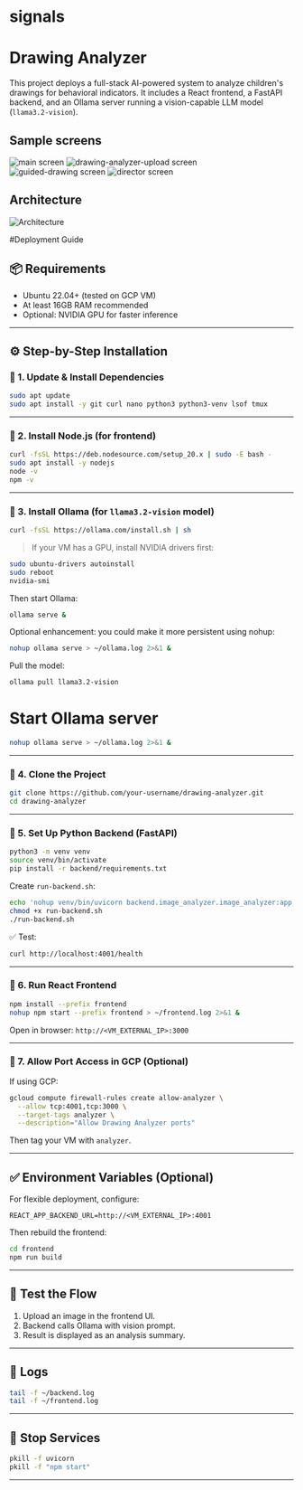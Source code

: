 # signals


# Drawing Analyzer

This project deploys a full-stack AI-powered system to analyze children's drawings for behavioral indicators. It includes a React frontend, a FastAPI backend, and an Ollama server running a vision-capable LLM model (`llama3.2-vision`).


## Sample screens
![main screen](resources/main-screen.png)
![drawing-analyzer-upload screen](resources/drawing-analyzer-upload-screen.png)
![guided-drawing screen](resources/guided-drawing-screen.png)
![director screen](resources/director-screen.png)


## Architecture

![Architecture](resources/architecture.jpeg)
                     
#Deployment Guide

## 📦 Requirements

- Ubuntu 22.04+ (tested on GCP VM)
- At least 16GB RAM recommended
- Optional: NVIDIA GPU for faster inference

---

## ⚙️ Step-by-Step Installation

### 🔹 1. Update & Install Dependencies

```bash
sudo apt update
sudo apt install -y git curl nano python3 python3-venv lsof tmux
````

---

### 🔹 2. Install Node.js (for frontend)

```bash
curl -fsSL https://deb.nodesource.com/setup_20.x | sudo -E bash -
sudo apt install -y nodejs
node -v
npm -v
```

---

### 🔹 3. Install Ollama (for `llama3.2-vision` model)

```bash
curl -fsSL https://ollama.com/install.sh | sh
```

> If your VM has a GPU, install NVIDIA drivers first:

```bash
sudo ubuntu-drivers autoinstall
sudo reboot
nvidia-smi
```

Then start Ollama:

```bash
ollama serve &
```

Optional enhancement: you could make it more persistent using nohup:
```bash
nohup ollama serve > ~/ollama.log 2>&1 &
```


Pull the model:

```bash
ollama pull llama3.2-vision
```


# Start Ollama server

```bash
nohup ollama serve > ~/ollama.log 2>&1 &
```



---

### 🔹 4. Clone the Project

```bash
git clone https://github.com/your-username/drawing-analyzer.git
cd drawing-analyzer
```

---

### 🔹 5. Set Up Python Backend (FastAPI)

```bash
python3 -m venv venv
source venv/bin/activate
pip install -r backend/requirements.txt
```

Create `run-backend.sh`:

```bash
echo 'nohup venv/bin/uvicorn backend.image_analyzer.image_analyzer:app --host 0.0.0.0 --port 4001 > ~/backend.log 2>&1 &' > run-backend.sh
chmod +x run-backend.sh
./run-backend.sh
```

✅ Test:

```bash
curl http://localhost:4001/health
```

---

### 🔹 6. Run React Frontend

```bash
npm install --prefix frontend
nohup npm start --prefix frontend > ~/frontend.log 2>&1 &
```

Open in browser: `http://<VM_EXTERNAL_IP>:3000`

---

### 🔹 7. Allow Port Access in GCP (Optional)

If using GCP:

```bash
gcloud compute firewall-rules create allow-analyzer \
  --allow tcp:4001,tcp:3000 \
  --target-tags analyzer \
  --description="Allow Drawing Analyzer ports"
```

Then tag your VM with `analyzer`.

---

## ✅ Environment Variables (Optional)

For flexible deployment, configure:

```
REACT_APP_BACKEND_URL=http://<VM_EXTERNAL_IP>:4001
```

Then rebuild the frontend:

```bash
cd frontend
npm run build
```

---

## 🧪 Test the Flow

1. Upload an image in the frontend UI.
2. Backend calls Ollama with vision prompt.
3. Result is displayed as an analysis summary.

---

## 📄 Logs

```bash
tail -f ~/backend.log
tail -f ~/frontend.log
```

---

## 🛑 Stop Services

```bash
pkill -f uvicorn
pkill -f "npm start"
```

---

